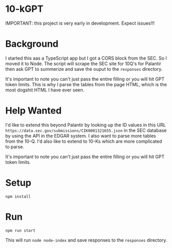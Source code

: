 # 10-kGPT

IMPORTANT: this project is very early in development. Expect issues!!!

# Background
I started this aas a TypeScript app but I got a CORS block from the SEC.
So I moved it to Node. The script will scrape the SEC site for 10Q's for Palantir
then ask GPT to summerize and save the ouput to the `responses` directory.

It's important to note you can't just pass the entire filling or you will hit GPT token limits.
This is why I parse the tables from the page HTML, which is the most dogshit HTML I have ever seen.

# Help Wanted
I'd like to extend this beyond Palantir by looking up the ID values
in this URL `https://data.sec.gov/submissions/CIK0001321655.json` in the SEC database
by using the API in the EDGAR system. I also want to parse more tables from the 10-Q. I'd also like to extend to 10-Ks which are more complicated to parse.

It's important to note you can't just pass the entire filling or you will hit GPT token limits.

# Setup
`npm install`

# Run
`npm run start`

This will run `node node-index` and save responses to the `responses` directory. 